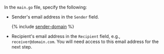 In the `main.go` file, specify the following:

* Sender's email address in the `Sender` field.

    {% include [sender-domain](sender-domain.md) %}

* Recipient's email address in the `Recipient` field, e.g., `receiver@domain.com`. You will need access to this email address for the next step.